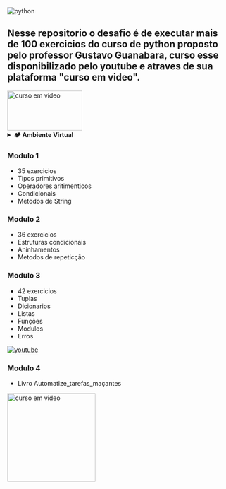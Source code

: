 <img src="https://www.python.org/static/img/python-logo.png" alt="python">

## Nesse repositorio o desafio é de executar mais de 100 exercicios do curso de python proposto pelo professor Gustavo Guanabara, curso esse disponibilizado pelo youtube e atraves de sua plataforma "curso em video".



  <a href="https://www.cursoemvideo.com/curso/python-3-mundo-1/" target="_blank">
    <img 
    src="https://www.cursoemvideo.com/wp-content/uploads/2019/08/cursoemvideo-logo.png" 
    alt="curso em video"
    height="90"
    width="170"
    >
  </a>
<details>
  <summary><strong>🏕️ Ambiente Virtual</strong></summary><br />

O Python oferece um recurso chamado de ambiente virtual, que permite sua máquina rodar sem conflitos diferentes tipos de projetos com diferentes versões de bibliotecas.

1. Criar o ambiente virtual

```bash
python3 -m venv .venv
```

2. Ativar o ambiente virtual

```bash
source .venv/bin/activate
```
obs: No lado esquerdo do nome do terminal vai aparecer escrito (.venv)

3. Instalar as dependências no ambiente virtual

```bash
python3 -m pip install -r dependencias.txt
```

Com o seu ambiente virtual ativo, as dependências serão instaladas neste ambiente.
Quando precisar desativar o ambiente virtual, execute o comando `deactivate`. Lembre-se de ativar novamente quando voltar a trabalhar no projeto. 
Para executar um arquivo qualquer escreva o seguinte comando, substituindo o numero de acordo com o exercicio a ser execultado
  `python3 -i Modulo\ 2/exercicio51/exercicio51.py `

O arquivo `dependencias.txt` contém todas as dependências que serão utilizadas no projeto, ele está agindo como se fosse um `package.json` de um projeto `Node.js`.

</details>

  ### Modulo 1 
  - 35 exercicios
  - Tipos primitivos
  - Operadores aritimenticos
  - Condicionais
  - Metodos de String

  ### Modulo 2
  - 36 exercicios
  - Estruturas condicionais
  - Aninhamentos
  - Metodos de repeticção
 
  ### Modulo 3
  - 42 exercicios
  - Tuplas
  - Dicionarios
  - Listas
  - Funções
  - Modulos
  - Erros


  <a href="https://www.youtube.com/playlist?list=PLHz_AreHm4dm6wYOIW20Nyg12TAjmMGT-" target="_blank">
    <img src="https://img.shields.io/badge/YouTube-%23FF0000.svg?style=for-the-badge&logo=YouTube&logoColor=white" alt="youtube">
  </a>

  ### Modulo 4
  - Livro Automatize_tarefas_maçantes


<a href="https://www.cursoemvideo.com/curso/python-3-mundo-1/" target="_blank">
  <img 
  src="https://m.media-amazon.com/images/I/71zPRhJogqL._SY385_.jpg" 
  alt="curso em video"
  height="200"  
  >
</a>
  


